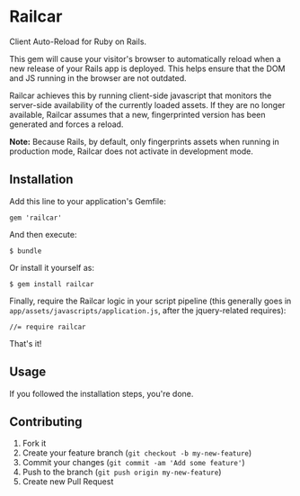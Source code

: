 # Railcar

Client Auto-Reload for Ruby on Rails.

This gem will cause your visitor's browser to automatically reload when a new release of your Rails app is deployed. This helps ensure that the DOM and JS running in the browser are not outdated.

Railcar achieves this by running client-side javascript that monitors the server-side availability of the currently loaded assets. If they are no longer available, Railcar assumes that a new, fingerprinted version has been generated and forces a reload.

**Note:** Because Rails, by default, only fingerprints assets when running in production mode, Railcar does not activate in development mode.

## Installation

Add this line to your application's Gemfile:

    gem 'railcar'

And then execute:

    $ bundle

Or install it yourself as:

    $ gem install railcar

Finally, require the Railcar logic in your script pipeline (this generally goes in `app/assets/javascripts/application.js`, after the jquery-related requires):

    //= require railcar

That's it!

## Usage

If you followed the installation steps, you're done.

## Contributing

1. Fork it
2. Create your feature branch (`git checkout -b my-new-feature`)
3. Commit your changes (`git commit -am 'Add some feature'`)
4. Push to the branch (`git push origin my-new-feature`)
5. Create new Pull Request
